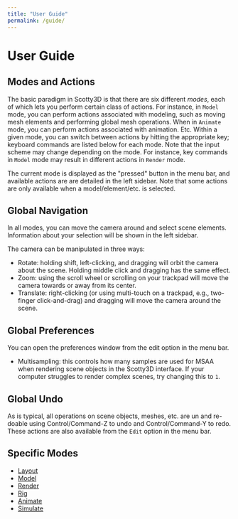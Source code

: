 ```yaml
---
title: "User Guide"
permalink: /guide/
---
```


# User Guide

## Modes and Actions

The basic paradigm in Scotty3D is that there are six different _modes_, each
of which lets you perform certain class of actions. For instance, in `Model` mode, you
can perform actions associated with modeling, such as moving mesh elements and performing global mesh operations. 
When in `Animate` mode, you can perform actions associated with animation. Etc. 
Within a given mode, you can
switch between actions by hitting the appropriate key; keyboard commands are
listed below for each mode. Note that the input scheme may change depending on
the mode. For instance, key commands in `Model` mode may result in
different actions in `Render` mode.

The current mode is displayed as the "pressed" button in the menu bar, and available actions
are are detailed in the left sidebar. Note that some actions are only available when a model/element/etc. is selected.

## Global Navigation

In all modes, you can move the camera around and select scene elements. Information about your selection will be shown in the left sidebar. 

The camera can be manipulated in three ways:
- Rotate: holding shift, left-clicking, and dragging will orbit the camera about the scene. Holding middle click and dragging has the same effect.
- Zoom: using the scroll wheel or scrolling on your trackpad will move the camera towards or away from its center.
- Translate: right-clicking (or using multi-touch on a trackpad, e.g., two-finger click-and-drag) and dragging will move the camera around the scene.

## Global Preferences

You can open the preferences window from the edit option in the menu bar.
- Multisampling: this controls how many samples are used for MSAA when rendering scene objects in the Scotty3D interface. If your computer struggles to render complex scenes, try changing this to `1`. 

## Global Undo

As is typical, all operations on scene objects, meshes, etc. are un and re-doable using Control/Command-Z to undo and Control/Command-Y to redo. These actions are also available from the `Edit` option in the menu bar.

## Specific Modes

- [Layout](guide/layout)
- [Model](guide/model)
- [Render](guide/render)
- [Rig](guide/rig)
- [Animate](guide/animate)
- [Simulate](guide/simulate)


